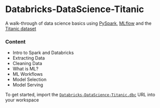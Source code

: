 # Databricks-DataScience-Titanic
A walk-through of data science basics using [PySpark](https://spark.apache.org/docs/latest/api/python/index.html), [MLflow](https://mlflow.org/) and the [Titanic dataset](https://www.kaggle.com/c/titanic/)

### Content
- Intro to Spark and Databricks
- Extracting Data
- Cleaning Data
- What is ML?
- ML Workflows
- Model Selection
- Model Serving

To get started, import the [`Databricks-DataScience-Titanic.dbc`](https://github.com/bensadeghi/Databricks-DataScience-Titanic/blob/master/Databricks-DataScience-Titanic.dbc) URL into your workspace
